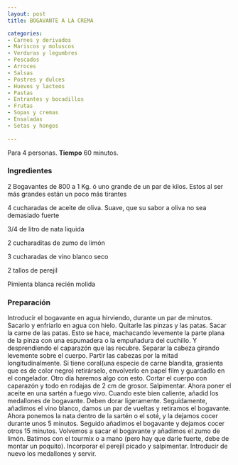 ```yaml
---
layout: post
title: BOGAVANTE A LA CREMA

categories:
- Carnes y derivados
- Mariscos y moluscos
- Verduras y legumbres
- Pescados
- Arroces
- Salsas
- Postres y dulces
- Huevos y lacteos
- Pastas
- Entrantes y bocadillos
- Frutas
- Sopas y cremas
- Ensaladas
- Setas y hongos
 
---
```

Para 4 personas.
<b>Tiempo</b> 60 minutos.

<h3>Ingredientes</h3>
2 Bogavantes de 800 a 1 Kg. ó uno grande de un par de kilos. Estos al ser más grandes están un poco más tirantes

4 cucharadas de aceite de oliva. Suave, que su sabor a oliva no sea demasiado fuerte

3/4 de litro de nata liquida

2 cucharaditas de zumo de limón

3 cucharadas de vino blanco seco

2 tallos de perejil

Pimienta blanca recién molida

<h3>Preparación</h3>
Introducir el bogavante en agua hirviendo, durante un par de minutos. Sacarlo y enfriarlo en agua con hielo. Quitarle las pinzas y las patas. Sacar la carne de las patas. Esto se hace, machacando levemente la parte plana de la pinza con una espumadera o la empuñadura del cuchillo. Y desprendiendo el caparazón que las recubre. Separar la cabeza girando levemente sobre el cuerpo. Partir las cabezas por la mitad longitudinalmente. Si tiene coral(una especie de carne blandita, grasienta que es de color negro) retirárselo, envolverlo en papel film y guardadlo en el congelador. Otro día haremos algo con esto. Cortar el cuerpo con caparazón y todo en rodajas de 2 cm de grosor. Salpimentar. Ahora poner el aceite en una sartén a fuego vivo. Cuando este bien caliente, añadid los medallones de bogavante. Deben dorar ligeramente. Seguidamente, añadimos el vino blanco, damos un par de vueltas y retiramos el bogavante. Ahora ponemos la nata dentro de la sartén o el soté, y la dejamos cocer durante unos 5 minutos. Seguido añadimos el bogavante y dejamos cocer otros 15 minutos. Volvemos a sacar el bogavante y añadimos el zumo de limón. Batimos con el tourmix o a mano (pero hay que darle fuerte, debe de montar un poquito). Incorporar el perejil picado y salpimentar. Introducir de nuevo los medallones y servir.

